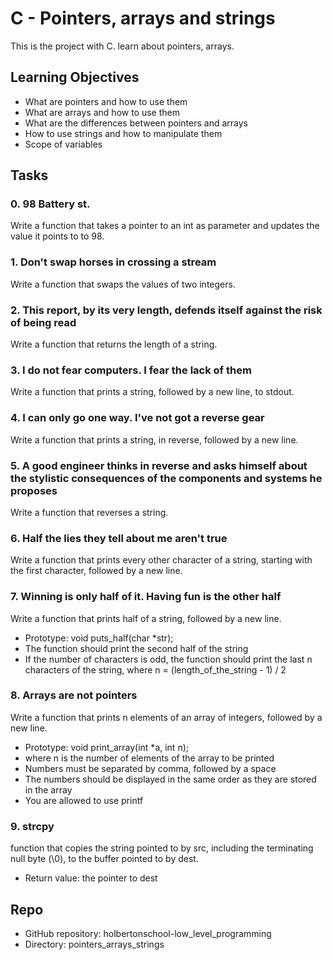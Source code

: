 # C - Pointers, arrays and strings

This is the project with C.
learn about pointers, arrays.


## Learning Objectives

* What are pointers and how to use them
* What are arrays and how to use them
* What are the differences between pointers and arrays
* How to use strings and how to manipulate them
* Scope of variables


## Tasks

### 0. 98 Battery st.
Write a function that takes a pointer to an int as parameter and updates the value it points to to 98.

### 1. Don't swap horses in crossing a stream
Write a function that swaps the values of two integers.

### 2. This report, by its very length, defends itself against the risk of being read
Write a function that returns the length of a string.

### 3. I do not fear computers. I fear the lack of them
Write a function that prints a string, followed by a new line, to stdout.

### 4. I can only go one way. I've not got a reverse gear
Write a function that prints a string, in reverse, followed by a new line.

### 5. A good engineer thinks in reverse and asks himself about the stylistic consequences of the components and systems he proposes
Write a function that reverses a string.

### 6. Half the lies they tell about me aren't true
Write a function that prints every other character of a string, starting with the first character, followed by a new line.

### 7. Winning is only half of it. Having fun is the other half
Write a function that prints half of a string, followed by a new line.

* Prototype: void puts_half(char *str);
* The function should print the second half of the string
* If the number of characters is odd, the function should print the last n characters of the string, where n = (length_of_the_string - 1) / 2

### 8. Arrays are not pointers
Write a function that prints n elements of an array of integers, followed by a new line.

* Prototype: void print_array(int *a, int n);
* where n is the number of elements of the array to be printed
* Numbers must be separated by comma, followed by a space
* The numbers should be displayed in the same order as they are stored in the array
* You are allowed to use printf

### 9. strcpy
function that copies the string pointed to by src, including the terminating null byte (\0), to the buffer pointed to by dest.

* Return value: the pointer to dest


## Repo
* GitHub repository: holbertonschool-low_level_programming
* Directory: pointers_arrays_strings

